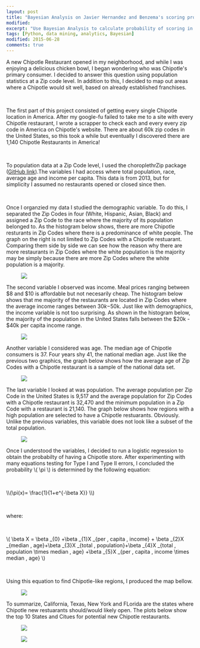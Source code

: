 ```yaml
---
layout: post
title: "Bayesian Analysis on Javier Hernandez and Benzema's scoring probabilities "
modified:
excerpt: "Use Bayesian Analysis to calculate probability of scoring in game"
tags: [Python, data mining, analytics, Bayesian]
modified: 2015-06-28
comments: true
---
```


A new Chipotle Restaurant opened in my neighborhood, and while I was enjoying a delicious chicken bowl, I began wondering who was Chipotle's primary consumer. I decided to answer this question using population statistics at a Zip code level. In addition to this, I decided to map out areas where a Chipotle would sit well, based on already established franchises. 

<p><br></p>
The first part of this project consisted of getting every single Chipotle location in America. After my google-fu failed to take me to a site with every Chipotle restaurant, I wrote a scrapper to check each and every every zip code in America on Chipotle's website. There are about 60k zip codes in the United States, so this took a while but eventually I discovered there are 1,140 Chipotle Restaurants in America!

<p><br></p>
To population data at a Zip Code level, I used the choroplethrZip package (<a href="https://github.com/arilamstein/choroplethrZip">GitHub link</a>).The variables I had access where total population, race, average age and income per capita. This data is from 2013, but for simplicity I assumed no restaurants opened or closed since then. 
<p><br></p>


Once I organzied my data I studied the demographic variable. To do this, I separated the Zip Codes in four (White, Hispanic, Asian, Black) and assigned a Zip Code to the race where the majority of its population belonged to. As the histogram below shows, there are more Chipotle resturants in Zip Codes where there is a predominance of white people. The graph on the right is not limited to Zip Codes with a Chipotle restuarant. Comparing them side by side we can see how the reason why there are more restaurants in Zip Codes where the white population is the majority may be simply because there are more Zip Codes where the white population is a majority.

<figure>
	<a href="/images/Chipotle/ChipotleDemo.jpeg"><img src="/images/Chipotle/demographic.jpeg"></a>
	<figcaption></figcaption>
</figure>

The second variable I observed was income. Meal prices ranging between $8 and $10 is affordable but not necesarily cheap. The histogram below shows that me majority of the restaurants are located in Zip Codes where the average income ranges between $30k-$50k.  Just like with demographics, the income variable is not too surprising. As shown in the histogram below, the majority of the population in the United States falls between the $20k - $40k per capita income range.  

<figure>
	<a href="/images/Chipotle/America_income.jpeg"><img src="/images/Chipotle/Per_capita_income.jpeg"></a>
	<figcaption></figcaption>
</figure>

Another variable I considered was age. The median age of Chipotle consumers is 37. Four years shy 41, the national median age. Just like the previous two graphics, the graph below shows how the average age of Zip Codes with a Chipotle restaurant is a sample of the national data set. 

<figure>
	<a href="/images/Chipotle/Age_histogram.jpeg"><img src="/images/Chipotle/Age_histogram.jpeg"></a>
	<figcaption></figcaption>
</figure>

The last variable I looked at was population. The average population per Zip Code in the United States is 9,517 and the average population for Zip Codes with a Chipotle restaurant is 32,470 and the minimum population in a Zip Code with a restaurant is 21,140. The graph below shows how regions with a high population are selected to have a Chipotle restuarants. Obviously. Unlike the previous variables, this variable does not look like a subset of the total population.

<figure>
	<a href="/images/Chipotle/Population.jpeg"><img src="/images/Chipotle/Population.jpeg"></a>
	<figcaption></figcaption>
</figure>


Once I understood the variables, I decided to run a logistic regression to obtain the probabilty of having a Chipotle store. After experimenting with many equations testing for Type I and Type II errors, I concluded the probability \\( \pi \\) is determined by the following equation:
<p><br></p>
\\(\pi(x)= \frac{1}{1+e^{-\beta X}} \\)
<p><br></p>

where:

<p><br></p>

\\( \beta X = \beta _{0} +\beta _{1}X _{per \, capita \, income} + \beta _{2}X _{median \, age}+\beta _{3}X _{total \, population}+\beta _{4}X _{total \, population \times median \, age} +\beta _{5}X _{per \, capita \, income \times median \, age}  \\)

<p><br></p>


Using this equation to find Chipotle-like regions, I produced the map bellow.

<figure>
     <img src="/images/Chipotle/ChipotlePlot.jpeg">
    <figcaption></figcaption>
</figure>



To summarize, California, Texas, New York and FLorida are the states where Chipotle new restuarants should/would likely open. The plots below show the top 10 States and Citues for potential new Chipotle restaurants. 

<figure>
     <img src="/images/Chipotle/topStates.jpeg">
    <figcaption></figcaption>
</figure>

<figure>
     <img src="/images/Chipotle/topCities.jpeg">
    <figcaption></figcaption>
</figure>


